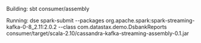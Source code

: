 Building:
sbt consumer/assembly

Running:
dse spark-submit --packages org.apache.spark:spark-streaming-kafka-0-8_2.11:2.0.2 --class com.datastax.demo.DsbankReports consumer/target/scala-2.10/cassandra-kafka-streaming-assembly-0.1.jar
